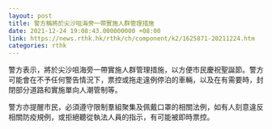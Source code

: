 ```yaml
---
layout: post
title: 警方稱將於尖沙咀海旁一帶實施人群管理措施
date: 2021-12-24 19:08:43.000000000 +08:00
link: https://news.rthk.hk/rthk/ch/component/k2/1625871-20211224.htm
categories: rthk
---
```


警方表示，將於尖沙咀海旁一帶實施人群管理措施，以方便市民慶祝聖誕節。警方可能會在不予任何警告情況下，票控或拖走違例停泊的車輛，以及在有需要時，封閉部分道路和實施單向人潮管制等。

警方亦提醒市民，必須遵守限制羣組聚集及佩戴口罩的相關法例，如有人刻意違反相關防疫規例，或拒絕聽從執法人員的指示，有可能被即時票控。

